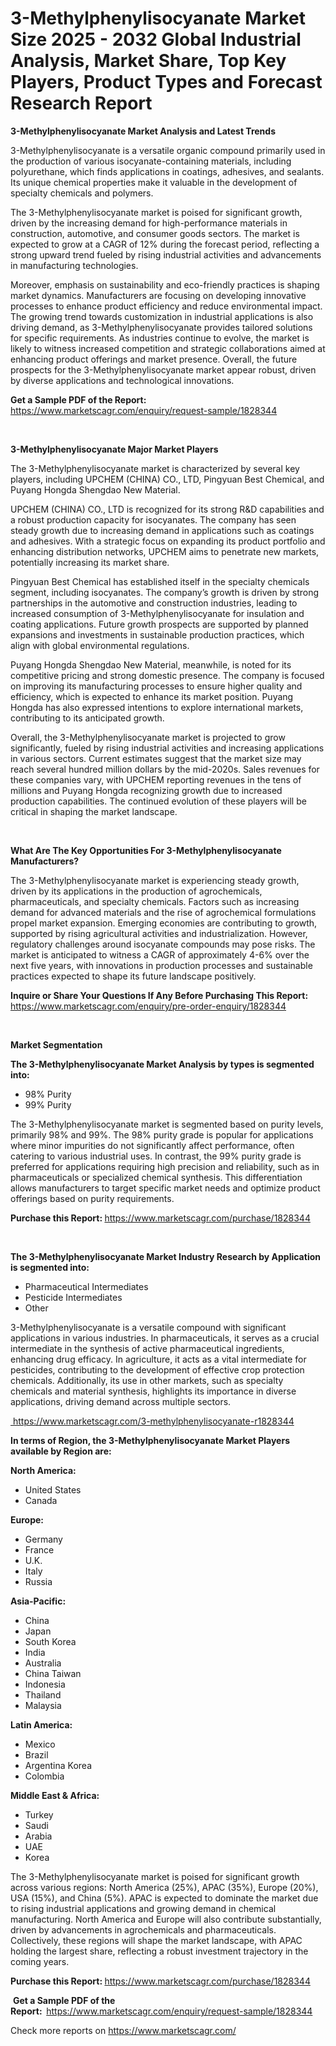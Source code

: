 <p><h1>3-Methylphenylisocyanate Market Size 2025 - 2032 Global Industrial Analysis, Market Share, Top Key Players, Product Types and Forecast Research Report</h1></p><p><strong>3-Methylphenylisocyanate Market Analysis and Latest Trends</strong></p>
<p><p>3-Methylphenylisocyanate is a versatile organic compound primarily used in the production of various isocyanate-containing materials, including polyurethane, which finds applications in coatings, adhesives, and sealants. Its unique chemical properties make it valuable in the development of specialty chemicals and polymers.</p><p>The 3-Methylphenylisocyanate market is poised for significant growth, driven by the increasing demand for high-performance materials in construction, automotive, and consumer goods sectors. The market is expected to grow at a CAGR of 12% during the forecast period, reflecting a strong upward trend fueled by rising industrial activities and advancements in manufacturing technologies.</p><p>Moreover, emphasis on sustainability and eco-friendly practices is shaping market dynamics. Manufacturers are focusing on developing innovative processes to enhance product efficiency and reduce environmental impact. The growing trend towards customization in industrial applications is also driving demand, as 3-Methylphenylisocyanate provides tailored solutions for specific requirements. As industries continue to evolve, the market is likely to witness increased competition and strategic collaborations aimed at enhancing product offerings and market presence. Overall, the future prospects for the 3-Methylphenylisocyanate market appear robust, driven by diverse applications and technological innovations.</p></p>
<p><strong>Get a Sample PDF of the Report:&nbsp;</strong> <a href="https://www.marketscagr.com/enquiry/request-sample/1828344?utm_campaign=2215&utm_medium=2&utm_source=Github&utm_content=ia&utm_term=03022025&utm_id=3-methylphenylisocyanate">https://www.marketscagr.com/enquiry/request-sample/1828344</a></p>
<p>&nbsp;</p>
<p><strong>3-Methylphenylisocyanate Major Market Players</strong></p>
<p><p>The 3-Methylphenylisocyanate market is characterized by several key players, including UPCHEM (CHINA) CO., LTD, Pingyuan Best Chemical, and Puyang Hongda Shengdao New Material. </p><p>UPCHEM (CHINA) CO., LTD is recognized for its strong R&D capabilities and a robust production capacity for isocyanates. The company has seen steady growth due to increasing demand in applications such as coatings and adhesives. With a strategic focus on expanding its product portfolio and enhancing distribution networks, UPCHEM aims to penetrate new markets, potentially increasing its market share.</p><p>Pingyuan Best Chemical has established itself in the specialty chemicals segment, including isocyanates. The company’s growth is driven by strong partnerships in the automotive and construction industries, leading to increased consumption of 3-Methylphenylisocyanate for insulation and coating applications. Future growth prospects are supported by planned expansions and investments in sustainable production practices, which align with global environmental regulations.</p><p>Puyang Hongda Shengdao New Material, meanwhile, is noted for its competitive pricing and strong domestic presence. The company is focused on improving its manufacturing processes to ensure higher quality and efficiency, which is expected to enhance its market position. Puyang Hongda has also expressed intentions to explore international markets, contributing to its anticipated growth.</p><p>Overall, the 3-Methylphenylisocyanate market is projected to grow significantly, fueled by rising industrial activities and increasing applications in various sectors. Current estimates suggest that the market size may reach several hundred million dollars by the mid-2020s. Sales revenues for these companies vary, with UPCHEM reporting revenues in the tens of millions and Puyang Hongda recognizing growth due to increased production capabilities. The continued evolution of these players will be critical in shaping the market landscape.</p></p>
<p>&nbsp;</p>
<p><strong>What Are The Key Opportunities For 3-Methylphenylisocyanate Manufacturers?</strong></p>
<p><p>The 3-Methylphenylisocyanate market is experiencing steady growth, driven by its applications in the production of agrochemicals, pharmaceuticals, and specialty chemicals. Factors such as increasing demand for advanced materials and the rise of agrochemical formulations propel market expansion. Emerging economies are contributing to growth, supported by rising agricultural activities and industrialization. However, regulatory challenges around isocyanate compounds may pose risks. The market is anticipated to witness a CAGR of approximately 4-6% over the next five years, with innovations in production processes and sustainable practices expected to shape its future landscape positively.</p></p>
<p><strong>Inquire or Share Your Questions If Any Before Purchasing This Report:</strong> <a href="https://www.marketscagr.com/enquiry/pre-order-enquiry/1828344?utm_campaign=2215&utm_medium=2&utm_source=Github&utm_content=ia&utm_term=03022025&utm_id=3-methylphenylisocyanate">https://www.marketscagr.com/enquiry/pre-order-enquiry/1828344</a></p>
<p>&nbsp;</p>
<p><strong>Market Segmentation</strong></p>
<p><strong>The 3-Methylphenylisocyanate Market Analysis by types is segmented into:</strong></p>
<p><ul><li>98% Purity</li><li>99% Purity</li></ul></p>
<p><p>The 3-Methylphenylisocyanate market is segmented based on purity levels, primarily 98% and 99%. The 98% purity grade is popular for applications where minor impurities do not significantly affect performance, often catering to various industrial uses. In contrast, the 99% purity grade is preferred for applications requiring high precision and reliability, such as in pharmaceuticals or specialized chemical synthesis. This differentiation allows manufacturers to target specific market needs and optimize product offerings based on purity requirements.</p></p>
<p><strong>Purchase this Report:&nbsp;</strong><a href="https://www.marketscagr.com/purchase/1828344?utm_campaign=2215&utm_medium=2&utm_source=Github&utm_content=ia&utm_term=03022025&utm_id=3-methylphenylisocyanate">https://www.marketscagr.com/purchase/1828344</a></p>
<p>&nbsp;</p>
<p><strong>The 3-Methylphenylisocyanate Market Industry Research by Application is segmented into:</strong></p>
<p><ul><li>Pharmaceutical Intermediates</li><li>Pesticide Intermediates</li><li>Other</li></ul></p>
<p><p>3-Methylphenylisocyanate is a versatile compound with significant applications in various industries. In pharmaceuticals, it serves as a crucial intermediate in the synthesis of active pharmaceutical ingredients, enhancing drug efficacy. In agriculture, it acts as a vital intermediate for pesticides, contributing to the development of effective crop protection chemicals. Additionally, its use in other markets, such as specialty chemicals and material synthesis, highlights its importance in diverse applications, driving demand across multiple sectors.</p></p>
<p><a href="https://www.marketscagr.com/3-methylphenylisocyanate-r1828344?utm_campaign=2215&utm_medium=2&utm_source=Github&utm_content=ia&utm_term=03022025&utm_id=3-methylphenylisocyanate">&nbsp;https://www.marketscagr.com/3-methylphenylisocyanate-r1828344</a></p>
<p><strong>In terms of Region, the 3-Methylphenylisocyanate Market Players available by Region are:</strong></p>
<p>
    <p> <strong> North America: </strong>
        <ul>
            <li>United States</li>
            <li>Canada</li>
        </ul>
        </p> 
    <p> <strong> Europe: </strong>
        <ul>
            <li>Germany</li>
            <li>France</li>
            <li>U.K.</li>
            <li>Italy</li>
            <li>Russia</li>
        </ul>
        </p> 
    <p> <strong> Asia-Pacific: </strong>
        <ul>
            <li>China</li>
            <li>Japan</li>
            <li>South Korea</li>
            <li>India</li>
            <li>Australia</li>
            <li>China Taiwan</li>
            <li>Indonesia</li>
            <li>Thailand</li>
            <li>Malaysia</li>
        </ul>
        </p> 
    <p> <strong> Latin America: </strong>
        <ul>
            <li>Mexico</li>
            <li>Brazil</li>
            <li>Argentina Korea</li>
            <li>Colombia</li>
        </ul>
        </p> 
    <p> <strong> Middle East & Africa: </strong>
        <ul>
            <li>Turkey</li>
            <li>Saudi</li>
            <li>Arabia</li>
            <li>UAE</li>
            <li>Korea</li>
        </ul>
    </p>
    </p>
<p><p>The 3-Methylphenylisocyanate market is poised for significant growth across various regions: North America (25%), APAC (35%), Europe (20%), USA (15%), and China (5%). APAC is expected to dominate the market due to rising industrial applications and growing demand in chemical manufacturing. North America and Europe will also contribute substantially, driven by advancements in agrochemicals and pharmaceuticals. Collectively, these regions will shape the market landscape, with APAC holding the largest share, reflecting a robust investment trajectory in the coming years.</p></p>
<p><strong>Purchase this Report: </strong><a href="https://www.marketscagr.com/purchase/1828344?utm_campaign=2215&utm_medium=2&utm_source=Github&utm_content=ia&utm_term=03022025&utm_id=3-methylphenylisocyanate">https://www.marketscagr.com/purchase/1828344</a></p>
<p>&nbsp;<strong>Get a Sample PDF of the Report:&nbsp;&nbsp;</strong><a href="https://www.marketscagr.com/enquiry/request-sample/1828344?utm_campaign=2215&utm_medium=2&utm_source=Github&utm_content=ia&utm_term=03022025&utm_id=3-methylphenylisocyanate">https://www.marketscagr.com/enquiry/request-sample/1828344</a></p>
<p><strong></strong></p>
<p>Check more reports on <a href="https://www.marketscagr.com/?utm_campaign=2215&utm_medium=2&utm_source=Github&utm_content=ia&utm_term=03022025&utm_id=3-methylphenylisocyanate">https://www.marketscagr.com/</a></p>